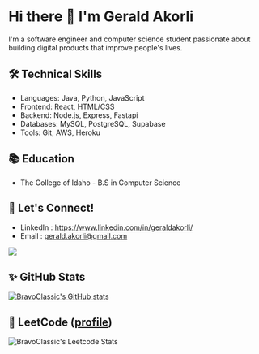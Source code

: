 <!--
**BravoClassic/BravoClassic** is a ✨ _special_ ✨ repository because its `README.md` (this file) appears on your GitHub profile.

Here are some ideas to get you started:

- 🔭 I’m currently working on ...
- 🌱 I’m currently learning ...
- 👯 I’m looking to collaborate on ...
- 🤔 I’m looking for help with ...
- 💬 Ask me about ...
- 📫 How to reach me: ...
- 😄 Pronouns: ...
- ⚡ Fun fact: ...
-->
# Hi there 👋 I'm Gerald Akorli
I'm a software engineer and computer science student passionate about building digital products that improve people's lives.

## 🛠 Technical Skills
- Languages: Java, Python, JavaScript
- Frontend: React, HTML/CSS
- Backend: Node.js, Express, Fastapi
- Databases: MySQL, PostgreSQL, Supabase
- Tools: Git, AWS, Heroku

<!--## 💻 Projects
- Learning Geography Game - Built using React.js, Redux, Stripe API and Firebase.
- Data Dashboard - Data visualization web app using React.js and D3.js.
-->

## 📚 Education
- The College of Idaho - B.S in Computer Science

## 🤝 Let's Connect!
- LinkedIn : https://www.linkedin.com/in/geraldakorli/
- Email : gerald.akorli@gmail.com

![](https://komarev.com/ghpvc/?username=BravoClassic&color=green)

## ✨ GitHub Stats

[![BravoClassic's GitHub stats](https://github-readme-stats.vercel.app/api?username=BravoClassic&show_icons=true&icon_color=586069&text_color=586069&bg_color=fff&line_height=30&hide_title=true&title_color=0366d6)](https://github.com/anuraghazra/github-readme-stats)

## 🚀 LeetCode ([profile](https://leetcode.com/BravoClassic))
![BravoClassic's Leetcode Stats](https://leetcard.jacoblin.cool/bravo_classic?theme=light&font=Noto%20Sans%20Georgian&ext=activity)
